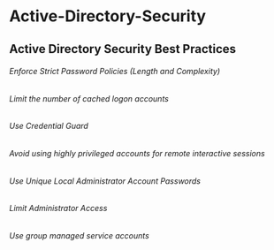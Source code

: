 # Active-Directory-Security
## Active Directory Security Best Practices

###### Enforce Strict Password Policies (Length and Complexity) 

###### Limit the number of cached logon accounts  

###### Use Credential Guard 

###### Avoid using highly privileged accounts for remote interactive sessions

###### Use Unique Local Administrator Account Passwords 

###### Limit Administrator Access 

###### Use group managed service accounts

